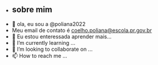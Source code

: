 - ## sobre mim
- 👋 ola, eu sou a @poliana2022
- Meu email de contato é coelho.poliana@escola.pr.gov.br
- 👀 Eu estou enteressada aprender mais...
- 🌱 I’m currently learning ...
- 💞️ I’m looking to collaborate on ...
- 📫 How to reach me ...

<!---
poliana2022/poliana2022 is a ✨ special ✨ repository because its `README.md` (this file) appears on your GitHub profile.
You can click the Preview link to take a look at your changes.
--->
